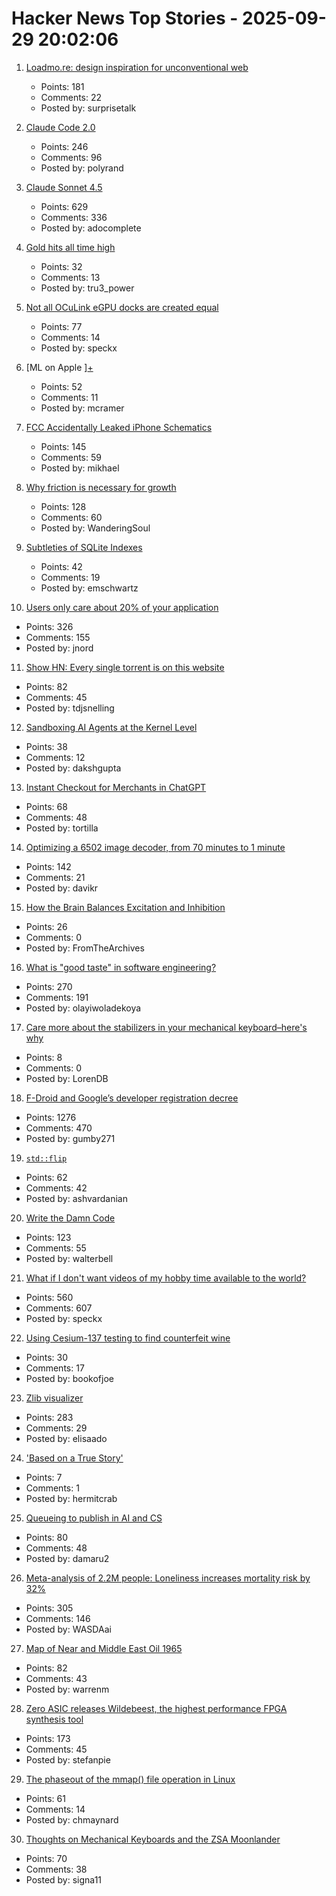 # Hacker News Top Stories - 2025-09-29 20:02:06

1. [Loadmo.re: design inspiration for unconventional web](https://loadmo.re)
   - Points: 181
   - Comments: 22
   - Posted by: surprisetalk

2. [Claude Code 2.0](https://www.npmjs.com/package/@anthropic-ai/claude-code)
   - Points: 246
   - Comments: 96
   - Posted by: polyrand

3. [Claude Sonnet 4.5](https://www.anthropic.com/news/claude-sonnet-4-5)
   - Points: 629
   - Comments: 336
   - Posted by: adocomplete

4. [Gold hits all time high](https://goldprice.org/)
   - Points: 32
   - Comments: 13
   - Posted by: tru3_power

5. [Not all OCuLink eGPU docks are created equal](https://www.jeffgeerling.com/blog/2025/not-all-oculink-egpu-docks-are-created-equal)
   - Points: 77
   - Comments: 14
   - Posted by: speckx

6. [ML on Apple ][+](https://mdcramer.github.io/apple-2-blog/k-means/)
   - Points: 52
   - Comments: 11
   - Posted by: mcramer

7. [FCC Accidentally Leaked iPhone Schematics](https://www.engadget.com/big-tech/fcc-accidentally-leaked-iphone-schematics-potentially-giving-rivals-a-peek-at-company-secrets-154551807.html)
   - Points: 145
   - Comments: 59
   - Posted by: mikhael

8. [Why friction is necessary for growth](https://jameelur.com/blog/overcoming-friction-leads-to-growth)
   - Points: 128
   - Comments: 60
   - Posted by: WanderingSoul

9. [Subtleties of SQLite Indexes](https://emschwartz.me/subtleties-of-sqlite-indexes/)
   - Points: 42
   - Comments: 19
   - Posted by: emschwartz

10. [Users only care about 20% of your application](https://idiallo.com/blog/users-only-care-about-20-percent)
   - Points: 326
   - Comments: 155
   - Posted by: jnord

11. [Show HN: Every single torrent is on this website](https://infohash.lol/)
   - Points: 82
   - Comments: 45
   - Posted by: tdjsnelling

12. [Sandboxing AI Agents at the Kernel Level](https://www.greptile.com/blog/sandboxing-agents-at-the-kernel-level)
   - Points: 38
   - Comments: 12
   - Posted by: dakshgupta

13. [Instant Checkout for Merchants in ChatGPT](https://chatgpt.com/merchants)
   - Points: 68
   - Comments: 48
   - Posted by: tortilla

14. [Optimizing a 6502 image decoder, from 70 minutes to 1 minute](https://www.colino.net/wordpress/en/archives/2025/09/28/optimizing-a-6502-image-decoder-from-70-minutes-to-1-minute/)
   - Points: 142
   - Comments: 21
   - Posted by: davikr

15. [How the Brain Balances Excitation and Inhibition](https://www.quantamagazine.org/how-the-brain-balances-excitation-and-inhibition-20250929/)
   - Points: 26
   - Comments: 0
   - Posted by: FromTheArchives

16. [What is "good taste" in software engineering?](https://www.seangoedecke.com/taste/)
   - Points: 270
   - Comments: 191
   - Posted by: olayiwoladekoya

17. [Care more about the stabilizers in your mechanical keyboard–here's why](https://arstechnica.com/gadgets/2025/09/you-should-care-more-about-the-stabilizers-in-your-mechanical-keyboard-heres-why/)
   - Points: 8
   - Comments: 0
   - Posted by: LorenDB

18. [F-Droid and Google’s developer registration decree](https://f-droid.org/2025/09/29/google-developer-registration-decree.html)
   - Points: 1276
   - Comments: 470
   - Posted by: gumby271

19. [`std::flip`](https://morwenn.github.io//c++/2025/09/25/TSB004-std-flip.html)
   - Points: 62
   - Comments: 42
   - Posted by: ashvardanian

20. [Write the Damn Code](https://antonz.org/write-code/)
   - Points: 123
   - Comments: 55
   - Posted by: walterbell

21. [What if I don't want videos of my hobby time available to the world?](https://neilzone.co.uk/2025/09/what-if-i-dont-want-videos-of-my-hobby-time-available-to-the-entire-world/)
   - Points: 560
   - Comments: 607
   - Posted by: speckx

22. [Using Cesium-137 testing to find counterfeit wine](https://kitchensisters.org/hiddenkitchens/atomic-wine/)
   - Points: 30
   - Comments: 17
   - Posted by: bookofjoe

23. [Zlib visualizer](https://lynn.github.io/flateview/)
   - Points: 283
   - Comments: 29
   - Posted by: elisaado

24. ['Based on a True Story'](https://informationisbeautiful.net/visualizations/based-on-a-true-true-story/)
   - Points: 7
   - Comments: 1
   - Posted by: hermitcrab

25. [Queueing to publish in AI and CS](https://damaru2.github.io/general/queueing_to_publish_in_AI_or_CS/)
   - Points: 80
   - Comments: 48
   - Posted by: damaru2

26. [Meta-analysis of 2.2M people: Loneliness increases mortality risk by 32%](https://lightcapai.medium.com/the-loneliness-epidemic-threatens-physical-health-like-smoking-e063220dde8b)
   - Points: 305
   - Comments: 146
   - Posted by: WASDAai

27. [Map of Near and Middle East Oil 1965](https://www.davidrumsey.com/blog/2025/9/28/map-of-near-and-middle-east-oil-1965)
   - Points: 82
   - Comments: 43
   - Posted by: warrenm

28. [Zero ASIC releases Wildebeest, the highest performance FPGA synthesis tool](https://www.zeroasic.com/blog/wildebeest-launch)
   - Points: 173
   - Comments: 45
   - Posted by: stefanpie

29. [The phaseout of the mmap() file operation in Linux](https://lwn.net/SubscriberLink/1038715/e4a2f8f50c244545/)
   - Points: 61
   - Comments: 14
   - Posted by: chmaynard

30. [Thoughts on Mechanical Keyboards and the ZSA Moonlander](https://www.masteringemacs.org/article/thoughts-on-mechanical-keyboards-zsa-moonlander)
   - Points: 70
   - Comments: 38
   - Posted by: signa11


